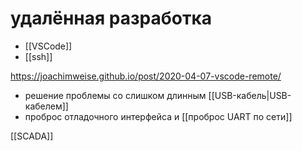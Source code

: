 # удалённая разработка

- [[VSCode]]
- [[ssh]]

https://joachimweise.github.io/post/2020-04-07-vscode-remote/

- решение проблемы со слишком длинным [[USB-кабель|USB-кабелем]]
- проброс отладочного интерфейса и [[проброс UART по сети]]

[[SCADA]]